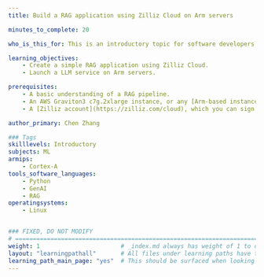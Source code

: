 ```yaml
---
title: Build a RAG application using Zilliz Cloud on Arm servers

minutes_to_complete: 20

who_is_this_for: This is an introductory topic for software developers who want to create a Retrieval-Augmented Generation (RAG) application on Arm servers.

learning_objectives: 
    - Create a simple RAG application using Zilliz Cloud.
    - Launch a LLM service on Arm servers.

prerequisites:
    - A basic understanding of a RAG pipeline.
    - An AWS Graviton3 c7g.2xlarge instance, or any [Arm-based instance](/learning-paths/servers-and-cloud-computing/csp) from a cloud service provider or an on-premise Arm server.
    - A [Zilliz account](https://zilliz.com/cloud), which you can sign up for with a free trial.

author_primary: Chen Zhang

### Tags
skilllevels: Introductory
subjects: ML
armips:
    - Cortex-A
tools_software_languages:
    - Python
    - GenAI
    - RAG
operatingsystems:
    - Linux


### FIXED, DO NOT MODIFY
# ================================================================================
weight: 1                       # _index.md always has weight of 1 to order correctly
layout: "learningpathall"       # All files under learning paths have this same wrapper
learning_path_main_page: "yes"  # This should be surfaced when looking for related content. Only set for _index.md of learning path content.
---
```

